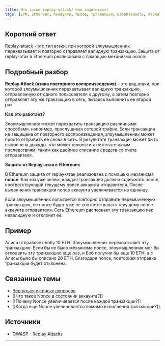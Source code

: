 ```yaml
---
title: Что такое replay-attack? Как защититься?
tags: [EVM, Ethereum, Аккаунты, Nonce, Транзакции, Безопасность, Атаки]
---
```

## Короткий ответ

Replay-attack - это тип атаки, при которой злоумышленник перехватывает и повторно отправляет валидную транзакцию.  Защита от replay-атак в Ethereum реализована с помощью механизма nonce.

## Подробный разбор

**Replay Attack (атака повторного воспроизведения)** - это вид атаки, при которой злоумышленник перехватывает валидную транзакцию, отправленную от одного пользователя к другому, а затем повторно отправляет эту же транзакцию в сеть, пытаясь выполнить ее второй раз.

**Как это работает?**

Злоумышленник может перехватить транзакцию различными способами, например, прослушивая сетевой трафик.  Если транзакция не защищена от повторного воспроизведения, злоумышленник может просто отправить ее снова в сеть.  В результате транзакция может быть выполнена дважды, что может привести к нежелательным последствиям, таким как двойное списание средств со счета отправителя.

**Защита от Replay-атак в Ethereum:**

В Ethereum защита от replay-атак реализована с помощью механизма **nonce**. Как мы уже знаем, каждая транзакция должна содержать nonce, соответствующий текущему nonce аккаунта отправителя.  После выполнения транзакции nonce аккаунта увеличивается на единицу.

Если злоумышленник попытается повторно отправить перехваченную транзакцию,  ее nonce будет уже не соответствовать текущему nonce аккаунта отправителя.  Сеть Ethereum распознает эту транзакцию как невалидную и отклонит ее.

## Пример

Алиса отправляет Бобу 10 ETH.  Злоумышленник перехватывает эту транзакцию.  Если бы не было механизма nonce, злоумышленник мог бы отправить эту транзакцию еще раз, и Боб получил бы еще 10 ETH, а с Алисы было бы списано 20 ETH.  Благодаря nonce, повторная отправка транзакции будет отклонена.


## Связанные темы

* [Вернуться к списку вопросов](4.%20Список%20вопросов.md)
* [[Что такое Nonce в состоянии аккаунта?]]
* [[Почему Nonce увеличивается после каждой транзакции?]]
* [[Когда еще Nonce увеличивается помимо исполнения транзакции?]]


## Источники

* [OWASP - Replay Attacks](https://owasp.org/www-community/attacks/Replay_attack)


---